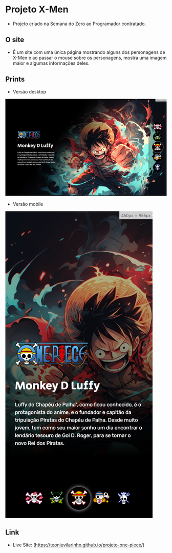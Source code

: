# Projeto X-Men
- Projeto criado na Semana do Zero ao Programador contratado.

## O site
- É um site com uma única página mostrando alguns dos personagens de X-Men e ao passar o mouse sobre os personagens, mostra uma imagem maior e algumas informações deles.

## Prints
- Versão desktop

<img src="./design/projeto-one-piece-desktop.png">

- Versão mobile

<img src="./design/projeto-one-piece-mobile.png">

## Link

- Live Site: (https://teoniuvilarinho.github.io/projeto-one-piece/)
